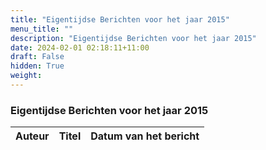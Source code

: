 ```yaml
---
title: "Eigentijdse Berichten voor het jaar 2015"
menu_title: ""
description: "Eigentijdse Berichten voor het jaar 2015"
date: 2024-02-01 02:18:11+11:00
draft: False
hidden: True
weight: 
---
```

### Eigentijdse Berichten voor het jaar 2015

**Auteur** | **Titel** | **Datum van het bericht**
---|---|---
